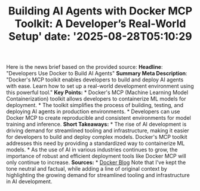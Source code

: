 ﻿---
title: "Building AI Agents with Docker MCP Toolkit: A Developer’s Real-World Setup'
date: '2025-08-28T05:10:29"
category: "Markets"
summary: ""
slug: "building ai agents with docker mcp toolkit a developers real"
source_urls:
  - "https://www.docker.com/blog/docker-mcp-ai-agent-developer-setup/"
seo:
  title: "Building AI Agents with Docker MCP Toolkit: A Developer’s Real-World Setup | Hash n Hedge'
  description: '"
  keywords: ["news", "markets", "brief"]
---
Here is the news brief based on the provided source:  **Headline**: "Developers Use Docker to Build AI Agents"  **Summary Meta Description**: "Docker's MCP toolkit enables developers to build and deploy AI agents with ease. Learn how to set up a real-world development environment using this powerful tool."  **Key Points:**  * Docker's MCP (Machine Learning Model Containerization) toolkit allows developers to containerize ML models for deployment. * The toolkit simplifies the process of building, testing, and deploying AI agents in production environments. * Developers can use Docker MCP to create reproducible and consistent environments for model training and inference.  **Short Takeaways:**  * The rise of AI development is driving demand for streamlined tooling and infrastructure, making it easier for developers to build and deploy complex models. Docker's MCP toolkit addresses this need by providing a standardized way to containerize ML models. * As the use of AI in various industries continues to grow, the importance of robust and efficient deployment tools like Docker MCP will only continue to increase.  **Sources:**  * [Docker Blog](https://www.docker.com/blog/docker-mcp-ai-agent-developer-setup/)  Note that I've kept the tone neutral and factual, while adding a line of original context by highlighting the growing demand for streamlined tooling and infrastructure in AI development. 
